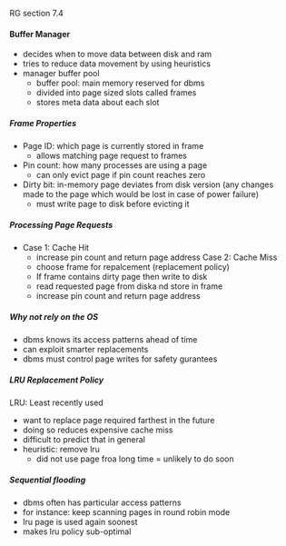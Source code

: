 
RG section 7.4

#### Buffer Manager
- decides when to move data between disk and ram
- tries to reduce data movement by using heuristics
- manager buffer pool
    - buffer pool: main memory reserved for dbms
    - divided into page sized slots called frames
    - stores meta data about each slot


##### Frame Properties
- Page ID: which page is currently stored in frame
    - allows matching page request to frames
- Pin count: how many processes are using a page
    - can only evict page if pin count reaches zero
- Dirty bit: in-memory page deviates from disk version (any changes made to the page which would be lost in case of power failure)
    - must write page to  disk before evicting it


##### Processing Page Requests
- Case 1: Cache Hit
    - increase pin count and return page address
Case 2: Cache Miss
    - choose frame for repalcement (replacement policy)
    - If frame contains dirty page then write to disk
    - read requested page from diska nd store in frame
    - increase pin count and return page address


##### Why not rely on the OS

- dbms knows its access patterns ahead of time
- can exploit smarter replacements
- dbms must control page writes for safety gurantees


##### LRU Replacement Policy
LRU: Least recently used
- want to replace page required farthest in the future
- doing so reduces expensive cache miss
- difficult to predict that in general
- heuristic: remove lru
    - did not use page froa long time = unlikely to do soon


##### Sequential flooding
- dbms often has particular access patterns
- for instance: keep scanning pages in round robin mode
- lru page is used again soonest
- makes lru policy sub-optimal







